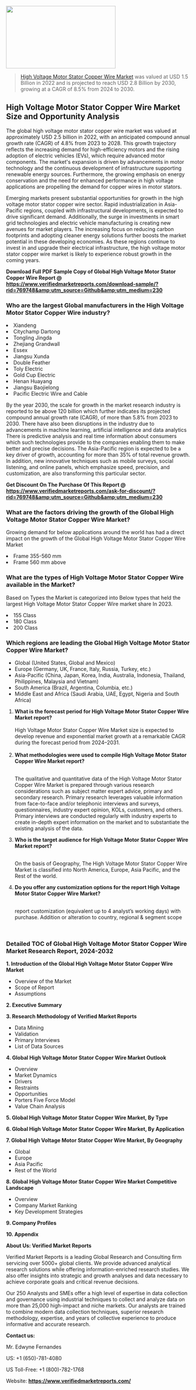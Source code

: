 <img src="https://ffe5etoiles.com/wp-content/uploads/2024/12/MST1-300x171.png" alt="" width="300" height="171" class="alignnone size-medium wp-image-20088" /><blockquote><p><p><a href="https://www.verifiedmarketreports.com/download-sample/?rid=769748&utm_source=Github&utm_medium=230" target="_blank">High Voltage Motor Stator Copper Wire Market</a> was valued at USD 1.5 Billion in 2022 and is projected to reach USD 2.8 Billion by 2030, growing at a CAGR of 8.5% from 2024 to 2030.</p></blockquote><p><h2>High Voltage Motor Stator Copper Wire Market Size and Opportunity Analysis</h2><p>The global high voltage motor stator copper wire market was valued at approximately USD 2.5 billion in 2022, with an anticipated compound annual growth rate (CAGR) of 4.8% from 2023 to 2028. This growth trajectory reflects the increasing demand for high-efficiency motors and the rising adoption of electric vehicles (EVs), which require advanced motor components. The market's expansion is driven by advancements in motor technology and the continuous development of infrastructure supporting renewable energy sources. Furthermore, the growing emphasis on energy conservation and the need for enhanced performance in high voltage applications are propelling the demand for copper wires in motor stators.</p><p>Emerging markets present substantial opportunities for growth in the high voltage motor stator copper wire sector. Rapid industrialization in Asia-Pacific regions, coupled with infrastructural developments, is expected to drive significant demand. Additionally, the surge in investments in smart grid technologies and electric vehicle manufacturing is creating new avenues for market players. The increasing focus on reducing carbon footprints and adopting cleaner energy solutions further boosts the market potential in these developing economies. As these regions continue to invest in and upgrade their electrical infrastructure, the high voltage motor stator copper wire market is likely to experience robust growth in the coming years.</p></p><p class=""><strong>Download Full PDF Sample Copy of Global High Voltage Motor Stator Copper Wire Report @ <a href="https://www.verifiedmarketreports.com/download-sample/?rid=769748&amp;utm_source=Github&amp;utm_medium=230" target="_blank">https://www.verifiedmarketreports.com/download-sample/?rid=769748&amp;utm_source=Github&amp;utm_medium=230</a></strong></p><h3 id="" class="">Who are the largest Global manufacturers in the High Voltage Motor Stator Copper Wire industry?</h3><p><li>Xiandeng</li><li> Citychamp Dartong</li><li> Tongling Jingda</li><li> Zhejiang Grandwall</li><li> Essex</li><li> Jiangsu Xunda</li><li> Double Feather</li><li> Toly Electric</li><li> Gold Cup Electric</li><li> Henan Huayang</li><li> Jiangsu Baojielong</li><li> Pacific Electric Wire and Cable</li></p><div class=""><div class="" dir="" data-message-author-role="" data-message-id="" data-message-model-slug=""><div class=""><div class=""><div class=""><div class="" dir="" data-message-author-role="" data-message-id="" data-message-model-slug=""><div class=""><div class=""><p>By the year 2030, the scale for growth in the market research industry is reported to be above 120 billion which further indicates its projected compound annual growth rate (CAGR), of more than 5.8% from 2023 to 2030. There have also been disruptions in the industry due to advancements in machine learning, artificial intelligence and data analytics There is predictive analysis and real time information about consumers which such technologies provide to the companies enabling them to make better and precise decisions. The Asia-Pacific region is expected to be a key driver of growth, accounting for more than 35% of total revenue growth. In addition, new innovative techniques such as mobile surveys, social listening, and online panels, which emphasize speed, precision, and customization, are also transforming this particular sector.</p><p><strong>Get Discount On The Purchase Of This Report @&nbsp; <a href="https://www.verifiedmarketreports.com/ask-for-discount/?rid=769748&amp;utm_source=Github&amp;utm_medium=230" target="_blank">https://www.verifiedmarketreports.com/ask-for-discount/?rid=769748&amp;utm_source=Github&amp;utm_medium=230</a></strong></p></div></div></div></div></div></div></div></div><h3 id="" class="">What are the factors driving the growth of the Global High Voltage Motor Stator Copper Wire Market?</h3><p id="" class="">Growing demand for below applications around the world has had a direct impact on the growth of the Global High Voltage Motor Stator Copper Wire Market</p><p id="" class=""><li>Frame 355-560 mm</li><li> Frame 560 mm above</li></p><h3 id="" class="">What are the types of High Voltage Motor Stator Copper Wire available in the Market?</h3><p id="" class="">Based on Types the Market is categorized into Below types that held the largest High Voltage Motor Stator Copper Wire market share In 2023.</p><p id="" class=""><li>155 Class</li><li> 180 Class</li><li> 200 Class</li></p><h3 id="" class="">Which regions are leading the Global High Voltage Motor Stator Copper Wire Market?</h3><ul><li>Global (United States, Global and Mexico)</li><li>Europe (Germany, UK, France, Italy, Russia, Turkey, etc.)</li><li>Asia-Pacific (China, Japan, Korea, India, Australia, Indonesia, Thailand, Philippines, Malaysia and Vietnam)</li><li>South America (Brazil, Argentina, Columbia, etc.)</li><li>Middle East and Africa (Saudi Arabia, UAE, Egypt, Nigeria and South Africa)</li></ul><p><ol><li><strong>What is the forecast period for High Voltage Motor Stator Copper Wire Market report?<br /></strong><br /><span data-sheets-root="1" data-sheets-value="{&quot;1&quot;:2,&quot;2&quot;:&quot;XXXX size is expected to develop revenue and exponential market growth at a remarkable CAGR during the forecast period from 2024&ndash;2030.&quot;}" data-sheets-userformat="{&quot;2&quot;:12674,&quot;4&quot;:{&quot;1&quot;:2,&quot;2&quot;:16776960},&quot;10&quot;:2,&quot;11&quot;:0,&quot;15&quot;:&quot;Arial&quot;,&quot;16&quot;:12}">High Voltage Motor Stator Copper Wire Market size is expected to develop revenue and exponential market growth at a remarkable CAGR during the forecast period from 2024&ndash;2031.</span><br /><br /></li><li><strong>What methodologies were used to compile High Voltage Motor Stator Copper Wire Market report?<br /><br /></strong><p>The qualitative and quantitative data of the&nbsp;High Voltage Motor Stator Copper Wire Market is prepared through various research considerations such as subject matter expert advice, primary and secondary research. Primary research leverages valuable information from face-to-face and/or telephonic interviews and surveys, questionnaires, industry expert opinion, KOLs, customers, and others. Primary interviews are conducted regularly with industry experts to create in-depth expert information on the market and to substantiate the existing analysis of the data.&nbsp;</p></li><li><strong>Who is the target audience for High Voltage Motor Stator Copper Wire Market report?<br /><br /></strong><p>On the basis of Geography, The&nbsp;High Voltage Motor Stator Copper Wire Market is classified into North America, Europe, Asia Pacific, and the Rest of the world.</p></li><li><strong>Do you offer any customization options for the report High Voltage Motor Stator Copper Wire Market?<br /><br /></strong><p>report customization (equivalent up to 4 analyst&rsquo;s working days) with purchase. Addition or alteration to country, regional &amp; segment scope</p><p>&nbsp;</p></li></ol></p><h3 id="" class="">Detailed TOC of Global High Voltage Motor Stator Copper Wire Market Research Report, 2024-2032</h3><p id="" class=""><strong>1. Introduction of the Global High Voltage Motor Stator Copper Wire Market</strong></p><ul><li>Overview of the Market</li><li>Scope of Report</li><li>Assumptions</li></ul><p id="" class=""><strong>2. Executive Summary</strong></p><p id="" class=""><strong>3. Research Methodology of&nbsp;Verified Market Reports</strong></p><ul><li>Data Mining</li><li>Validation</li><li>Primary Interviews</li><li>List of Data Sources</li></ul><p id="" class=""><strong>4. Global High Voltage Motor Stator Copper Wire Market Outlook</strong></p><ul><li>Overview</li><li>Market Dynamics</li><li>Drivers</li><li>Restraints</li><li>Opportunities</li><li>Porters Five Force Model</li><li>Value Chain Analysis</li></ul><p id="" class=""><strong>5. Global High Voltage Motor Stator Copper Wire Market, By&nbsp;Type</strong></p><p id="" class=""><strong>6. Global High Voltage Motor Stator Copper Wire Market, By Application</strong></p><p id="" class=""><strong>7. Global High Voltage Motor Stator Copper Wire Market, By Geography</strong></p><ul><li>Global</li><li>Europe</li><li>Asia Pacific</li><li>Rest of the World</li></ul><p id="" class=""><strong>8. Global High Voltage Motor Stator Copper Wire Market Competitive Landscape</strong></p><ul><li>Overview</li><li>Company Market Ranking</li><li>Key Development Strategies</li></ul><p id="" class=""><strong>9. Company Profiles</strong></p><p id="" class=""><strong>10. Appendix</strong></p><p id="" class=""><strong>About Us: Verified Market Reports</strong></p><p id="" class="">Verified Market Reports is a leading Global Research and Consulting firm servicing over 5000+ global clients. We provide advanced analytical research solutions while offering information-enriched research studies. We also offer insights into strategic and growth analyses and data necessary to achieve corporate goals and critical revenue decisions.</p><p id="" class="">Our 250 Analysts and SMEs offer a high level of expertise in data collection and governance using industrial techniques to collect and analyze data on more than 25,000 high-impact and niche markets. Our analysts are trained to combine modern data collection techniques, superior research methodology, expertise, and years of collective experience to produce informative and accurate research.</p><p id="" class=""><strong>Contact us:</strong></p><p id="" class="">Mr. Edwyne Fernandes</p><p id="" class="">US: +1 (650)-781-4080</p><p id="" class="">US Toll-Free: +1 (800)-782-1768</p><p id="" class="">Website: <a target="" data-test-app-aware-link=""><strong>https://www.verifiedmarketreports.com/</strong></a></p>
